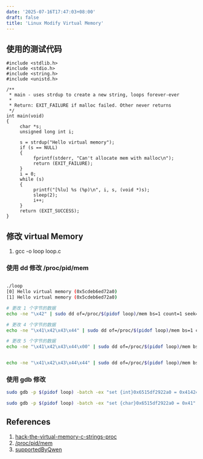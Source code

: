 ```yaml
---
date: '2025-07-16T17:47:03+08:00'
draft: false
title: 'Linux Modify Virtual Memory'
---
```


## 使用的测试代码

```c{fileName="loop.c"}
#include <stdlib.h>
#include <stdio.h>
#include <string.h>
#include <unistd.h>

/**
 * main - uses strdup to create a new string, loops forever-ever
 *
 * Return: EXIT_FAILURE if malloc failed. Other never returns
 */
int main(void)
{
     char *s;
     unsigned long int i;

     s = strdup("Hello virtual memory");
     if (s == NULL)
     {
          fprintf(stderr, "Can't allocate mem with malloc\n");
          return (EXIT_FAILURE);
     }
     i = 0;
     while (s)
     {
          printf("[%lu] %s (%p)\n", i, s, (void *)s);
          sleep(2);
          i++;
     }
     return (EXIT_SUCCESS);
}

```



## 修改 virtual Memory

1. gcc -o loop loop.c
   
### 使用 dd 修改 /proc/pid/mem

```bash

./loop 
[0] Hello virtual memory (0x5cdeb6ed72a0)
[1] Hello virtual memory (0x5cdeb6ed72a0)

# 更改 1 个字节的数据
echo -ne "\x42" | sudo dd of=/proc/$(pidof loop)/mem bs=1 count=1 seek=$((0x5cdeb6ed72a0)) conv=notrunc

# 更改 4 个字节的数据
echo -ne "\x41\x42\x43\x44" | sudo dd of=/proc/$(pidof loop)/mem bs=1 count=4 seek=$((0x5a6be9ed32a0)) conv=notrunc

# 更改 5 个字节的数据
echo -ne "\x41\x42\x43\x44\x00" | sudo dd of=/proc/$(pidof loop)/mem bs=1 count=5 seek=$((0x5a6be9ed32a0)) conv=notrunc


echo -ne "\x41\x42\x43\x44\x44" | sudo dd of=/proc/$(pidof loop)/mem bs=1 count=5 seek=$((0x5a6be9ed32a0)) conv=notrunc
```

### 使用 gdb 修改

```bash
sudo gdb -p $(pidof loop) -batch -ex "set {int}0x6515df2922a0 = 0x41424344" -ex "detach" -ex "quit"

sudo gdb -p $(pidof loop) -batch -ex "set {char}0x6515df2922a0 = 0x41" -ex "detach" -ex "quit"

```







## References

1. [hack-the-virtual-memory-c-strings-proc](https://blog.holbertonschool.com/hack-the-virtual-memory-c-strings-proc/)
2. [/proc/pid/mem](https://man7.org/linux/man-pages/man5/proc_pid_mem.5.html)
3. [supportedByQwen](https://chat.qwen.ai/c/71592756-3669-424d-8613-f40a26b7944a)

